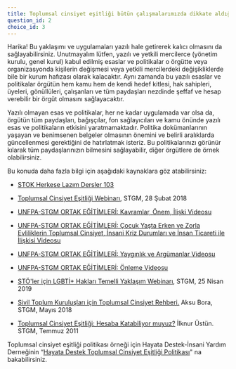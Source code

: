 ```yaml
---
title: Toplumsal cinsiyet eşitliği bütün çalışmalarımızda dikkate aldığımız bir yaklaşımdır; ancak bunun için kurumsal dokümanlarımızda hüküm(ler) yer almıyor.
question_id: 2
choice_id: 3
---
```

Harika! Bu yaklaşımı ve uygulamaları yazılı hale getirerek kalıcı olmasını da sağlayabilirsiniz. Unutmayalım lütfen, yazılı ve yetkili mercilerce (yönetim kurulu, genel kurul) kabul edilmiş esaslar ve politikalar o örgütte veya organizasyonda kişilerin değişmesi veya yetkili mercilerdeki değişikliklerde bile bir kurum hafızası olarak kalacaktır. Aynı zamanda bu yazılı esaslar ve politikalar örgütün hem kamu hem de kendi hedef kitlesi, hak sahipleri, üyeleri, gönüllüleri, çalışanları ve tüm paydaşları nezdinde şeffaf ve hesap verebilir bir örgüt olmasını sağlayacaktır.

Yazılı olmayan esas ve politikalar, her ne kadar uygulamada var olsa da, örgütün tüm paydaşları, bağışçılar, fon sağlayıcıları ve kamu önünde yazılı esas ve politikaların etkisini yaratmamaktadır. Politika dokümanlarının yaşayan ve benimsenen belgeler olmasının önemini ve belirli aralıklarda güncellenmesi gerektiğini de hatırlatmak isteriz. Bu politikalarınızı görünür kılarak tüm paydaşlarınızın bilmesini sağlayabilir, diğer örgütlere de örnek olabilirsiniz.

Bu konuda daha fazla bilgi için aşağıdaki kaynaklara göz atabilirsiniz:

- [<u>STOK Herkese Lazım Dersler 103</u>](https://www.stgm.org.tr/sivil-toplum-okulu-stok/103-hak-temelli-yaklasim-ana-akimlastirma)

- [<u>Toplumsal Cinsiyet Eşitliği Webinarı</u>](https://www.youtube.com/watch?v=OIayUA2roIQ&list=PLNNUSz3jzVL7vWHXlq7KaCZ0TrQxxA3NJ&index=8&t=5s), STGM, 28 Şubat 2018

- [<u>UNFPA-STGM ORTAK EĞİTİMLERİ: Kavramlar, Önem, İlişki Videosu</u>](https://youtu.be/QTu5GCWAV88)

- [<u>UNFPA-STGM ORTAK EĞİTİMLERİ: Çocuk Yaşta Erken ve Zorla Evliliklerin Toplumsal Cinsiyet, İnsani Kriz Durumları ve İnsan Ticareti ile İlişkisi Videosu</u>](https://youtu.be/vvmgW2ONyZs)

- [<u>UNFPA-STGM ORTAK EĞİTİMLERİ: Yaygınlık ve Argümanlar Videosu</u>](https://youtu.be/NdcYRDHTZhA)

- [<u>UNFPA-STGM ORTAK EĞİTİMLERİ: Önleme Videosu</u>](https://youtu.be/wuvJWrh0G6Q)

- [<u>STÖ'ler için LGBTİ+ Hakları Temelli Yaklaşım Webinarı</u>](https://www.youtube.com/watch?v=dY1NPt8a98w&list=PLNNUSz3jzVL7vWHXlq7KaCZ0TrQxxA3NJ&index=10&t=448s), STGM, 25 Nisan 2019

- [<u>Sivil Toplum Kuruluşları için Toplumsal Cinsiyet Rehberi.</u>](https://www.stgm.org.tr/yayinlar/sivil-toplum-kuruluslari-icin-toplumsal-cinsiyet-rehberi) Aksu Bora, STGM, Mayıs 2018

- [<u>Toplumsal Cinsiyet Eşitliği: Hesaba Katabiliyor muyuz?</u>](https://www.stgm.org.tr/yayinlar/toplumsal-cinsiyet-esitligi-hesaba-katabiliyor-muyuz) İlknur Üstün. STGM, Temmuz 2011

Toplumsal cinsiyet eşitliği politikası örneği için Hayata Destek-İnsani Yardım Derneğinin “[<u>Hayata Destek Toplumsal Cinsiyet Eşitliği Politikası</u>](https://www.hayatadestek.org/wp-content/uploads/2021/12/toplumsal-cinsiyet-tc-politikasi.pdf)" na bakabilirsiniz.


